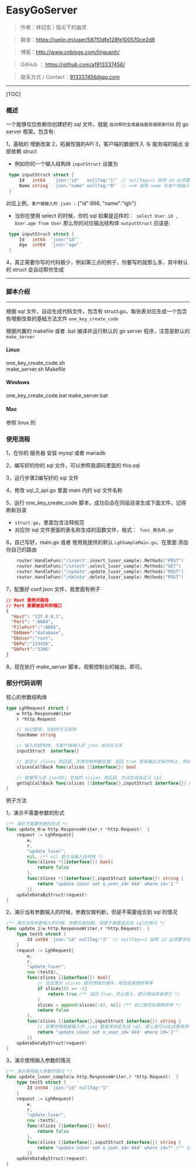 # EasyGoServer

> 作者：林冠宏 / 指尖下的幽灵

> 掘金：https://juejin.im/user/587f0dfe128fe100570ce2d8

> 博客：http://www.cnblogs.com/linguanh/

> GitHub ： https://github.com/af913337456/

> 联系方式 / Contact：913337456@qq.com

----------

[TOC]

### 概述
一个能够仅仅依赖你创建好的 sql 文件，就能 ``自动帮你生成基础服务端框架代码`` 的 go server 框架。包含有:

1，基础的 增删改查 
2，拓展性强的API
3，客户端的数据传入 与 服务端的输出 全部依赖 struct
* 例如你的一个输入结构体 ``inputStruct`` 设置为
```go
 type inputStruct struct {
     Id   int64   `json:"id"   nullTag:"1"` // nullTag==1 指明 id 必须要求在客户端传入 {"id":123}
     Name string  `json:"name" nullTag:"0"` // ==0 指明 name 在客户端输入的时候可以不必要
 }
```
对应上例，``客户端输入的 json :`` {"id":666, "name":"lgh"}

* 当你在使用 select 的时候，你的 sql 如果是这样的：`` select User.id , User.age from User``
那么你的对应输出结构体 ``outputStruct`` 应该是:
```go
 type inputStruct struct {
	 Id   int64  `json:"id"`   
     Age  int64  `json:"age"` 
 }
```

4，真正需要你写的代码极少，例如第三点的例子，你要写的就那么多，其中默认的 struct 会自动帮你生成



---

### 脚本介绍
---
根据 sql 文件，自动生成代码文件，包含有 struct.go，每张表对应生成一个包含有增删改查的基础方法文件
``one_key_create_code ``

根据内置的 makefile 或者 .bat 编译并运行默认的 go server 程序，注意是默认的
``make_server  ``

#### Linux
one_key_create_code.sh  
make_server.sh
Makefile

#### Windows
one_key_create_code.bat
make_server.bat

#### Mac
参照 linux 的

### 使用流程

1，在你的 服务器 安装 mysql 或者 mariadb

2，编写好的你的 sql 文件，可以参照我源码里面的 this.sql 

3，运行步骤2编写好的 sql 文件

4，修改 sql_2_api.go 里面 main 内的 sql 文件名称

5，运行 one_key_create_code 脚本，成功后会在同级目录生成下面文件，记得刷新目录

* ``struct.go``，里面包含注释规范
* 对应你 sql 文件里面的表名称生成的函数文件，格式：`` func_表名称.go``

6，自己写好，main.go 或者 使用我提供的默认 ``LghSampleMain.go``，在里面 添加你自己的路由
```go
	router.HandleFunc("/insert",insert_luser_sample).Methods("POST")
	router.HandleFunc("/select",select_luser_sample).Methods("GET")
	router.HandleFunc("/update",update_luser_sample).Methods("POST")
	router.HandleFunc("/delete",delete_luser_sample).Methods("POST")
```
7，配置好 conf.json 文件，我里面有例子
```json
// Host 是绝对路径
// Port 是要被监听的端口
{
  "Host": "127.0.0.1",
  "Port": ":8884",
  "FilePort":":8885",
  "DbName":"database",
  "DbUser":"root",
  "DbPw":"123456",
  "DbPort":"3306"
}
```

8，现在执行 make_server 脚本，观察控制台的输出，即可。

### 部分代码说明

核心的参数结构体
```go
type LghRequest struct {
	w http.ResponseWriter
	r *http.Request

	// 标记使用，当前的方法名称
	funcName string

	// 输入的结构体，与客户端输入的 json 成对应关系
	inputStruct  interface{}

	// 自定义 slices 的回调，方便你做参数处理，返回 true 意味着此次操作终止，例如 update
	slicesCallBack func(slices []interface{}) bool

	// 根据传入的 jsonObj 生成的 slices 来回调，方法生成自定义 sql
	getSqlCallBack func(slices []interface{},inputStruct interface{}) string
}

```
例子方法

1，演示不需要参数的形式
```go
/** 演示不需要参数的形式 */
func update_0(w http.ResponseWriter,r *http.Request)  {
	request := LghRequest{
		w,
		r,
		"update_luser",
		nil, /** nil 表示没输入结构体 */
		func(slices *[]interface{}) bool{
			return false
		},
		func(slices *[]interface{},inputStruct interface{}) string {
			return "update LUser set u_user_id='444' where id='1'"
		}}
	updateDataByStruct(request)
}
```

2，演示当有参数输入的时候，参数仅做判断，但是不需要组合到 sql 的情况
```go
/** 演示当有参数输入的时候，参数仅做判断，但是不需要组合到 sql的情况 */
func update_1(w http.ResponseWriter,r *http.Request)  {
	type testS struct {
		Id int64 `json:"id" nullTag:"1"` // nullTag==1 指明 id 必须要求在客户端传入 {"id":123}
	}
	request := LghRequest{
		w,
		r,
		"update_luser",
		new (testS),
		func(slices []interface{}) bool{
			// 在这里对 slices 做你想做的操作，增加或者删除等等
			if slices[0] == -1{
				return true /** 返回 true，终止插入，提示错误或者其它 */
			}
			slices = append(slices[:0], nil) /** 自己做完处理删除掉 */
			return false
		},
		func(slices []interface{},inputStruct interface{}) string {
			// 如果你想根据输入的 json 数据来特定生成 sql，那么就可以在这里使用 slices 来操作
			return "update LUser set u_user_id='444' where id='2'"
		}}
	updateDataByStruct(request)
}
```

3，演示使用输入参数的情况
```go
/** 演示使用输入参数的情况 */
func update_luser_sample(w http.ResponseWriter,r *http.Request)  {
	type testS struct {
		Id int64 `json:"id" nullTag:"1"`
	}
	request := LghRequest{
		w,
		r,
		"update_luser",
		new (testS),
		func(slices []interface{}) bool{
			return false
		},
		func(slices []interface{},inputStruct interface{}) string {
			return "update LUser set u_user_id='444' where id=?" /** 对应 id */
		}}
	updateDataByStruct(request)
}
```
